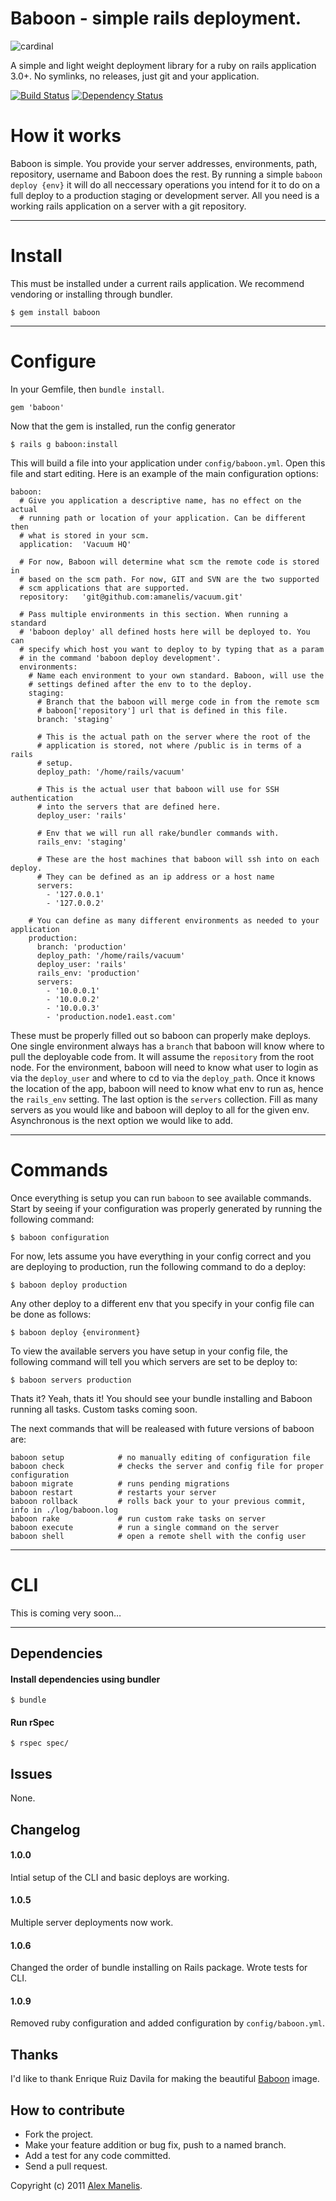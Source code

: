 # Baboon - simple rails deployment.
![cardinal](https://alexweb.s3.amazonaws.com/baboon.png)

A simple and light weight deployment library for a ruby on rails application 3.0+. No symlinks, no releases, just git and your application. 

[![Build Status](https://secure.travis-ci.org/amanelis/baboon.png)](http://travis-ci.org/amanelis/baboon)
[![Dependency Status](https://gemnasium.com/amanelis/baboon.png)](https://gemnasium.com/amanelis/baboon)


# How it works
Baboon is simple. You provide your server addresses, environments, path, repository, username and Baboon does the rest. By running a simple `baboon deploy {env}` it will do all neccessary operations you intend for it to do on a full deploy to a production staging or development server. All you need is a working rails application on a server with a git repository.

---
# Install
This must be installed under a current rails application. We recommend vendoring or installing through bundler.

	$ gem install baboon

---
# Configure

In your Gemfile, then `bundle install`.

	gem 'baboon'
	
Now that the gem is installed, run the config generator

	$ rails g baboon:install

This will build a file into your application under `config/baboon.yml`. Open this file and start editing. Here is an example of the main configuration options:

	baboon:
	  # Give you application a descriptive name, has no effect on the actual
	  # running path or location of your application. Can be different then
	  # what is stored in your scm.
	  application:  'Vacuum HQ'
	
	  # For now, Baboon will determine what scm the remote code is stored in
	  # based on the scm path. For now, GIT and SVN are the two supported 
	  # scm applications that are supported.
	  repository:   'git@github.com:amanelis/vacuum.git'
	
	  # Pass multiple environments in this section. When running a standard
	  # 'baboon deploy' all defined hosts here will be deployed to. You can
	  # specify which host you want to deploy to by typing that as a param
	  # in the command 'baboon deploy development'.
	  environments:
	    # Name each environment to your own standard. Baboon, will use the 
	    # settings defined after the env to to the deploy.
	    staging:
	      # Branch that the baboon will merge code in from the remote scm
	      # baboon['repository'] url that is defined in this file.
	      branch: 'staging'
	
	      # This is the actual path on the server where the root of the 
	      # application is stored, not where /public is in terms of a rails
	      # setup.
	      deploy_path: '/home/rails/vacuum'
	 
	      # This is the actual user that baboon will use for SSH authentication
	      # into the servers that are defined here. 
	      deploy_user: 'rails'
	
	      # Env that we will run all rake/bundler commands with.
	      rails_env: 'staging'
	
	      # These are the host machines that baboon will ssh into on each deploy.
	      # They can be defined as an ip address or a host name
	      servers:
	        - '127.0.0.1'
	        - '127.0.0.2'
	          
	    # You can define as many different environments as needed to your application
	    production:
	      branch: 'production'
	      deploy_path: '/home/rails/vacuum'
	      deploy_user: 'rails'
	      rails_env: 'production'
	      servers:
	        - '10.0.0.1'
	        - '10.0.0.2'
	        - '10.0.0.3'
	        - 'production.node1.east.com'
	
These must be properly filled out so baboon can properly make deploys. One single environment always has a `branch` that baboon will know where to pull the deployable code from. It will assume the `repository` from the root node. For the environment, baboon will need to know what user to login as via the `deploy_user` and where to cd to via the `deploy_path`. Once it knows the location of the app, baboon will need to know what env to run as, hence the `rails_env` setting. The last option is the `servers` collection. Fill as many servers as you would like and baboon will deploy to all for the given env. Asynchronous is the next option we would like to add.

---
# Commands
Once everything is setup you can run `baboon` to see available commands. Start by seeing if your configuration was properly generated by running the following command:

	$ baboon configuration
	
For now, lets assume you have everything in your config correct and you are deploying to production, run the following command to do a deploy:

	$ baboon deploy production
	
Any other deploy to a different env that you specify in your config file can be done as follows:

	$ baboon deploy {environment}
	
To view the available servers you have setup in your config file, the following command will tell you which servers are set to be deploy to:

	$ baboon servers production
	
Thats it? Yeah, thats it! You should see your bundle installing and Baboon running all tasks. Custom tasks coming soon.

The next commands that will be realeased with future versions of baboon are:


  	baboon setup    		# no manually editing of configuration file
	baboon check 		    # checks the server and config file for proper configuration
	baboon migrate 		  	# runs pending migrations
	baboon restart 		  	# restarts your server
	baboon rollback 	  	# rolls back your to your previous commit, info in ./log/baboon.log
	baboon rake 			# run custom rake tasks on server
	baboon execute 			# run a single command on the server
	baboon shell	 		# open a remote shell with the config user

---
# CLI

This is coming very soon…


---
## Dependencies
#### Install dependencies using bundler  
    $ bundle
  
#### Run rSpec  
    $ rspec spec/

## Issues
  None.

## Changelog
#### 1.0.0
Intial setup of the CLI and basic deploys are working.

#### 1.0.5
Multiple server deployments now work.

#### 1.0.6
Changed the order of bundle installing on Rails package. Wrote tests for CLI.

#### 1.0.9
Removed ruby configuration and added configuration by `config/baboon.yml`.

## Thanks
I'd like to thank Enrique Ruiz Davila for making the beautiful [Baboon](http://www.behance.net/davila) image. 

## How to contribute
 
* Fork the project.
* Make your feature addition or bug fix, push to a named branch.
* Add a test for any code committed.
* Send a pull request.

Copyright (c) 2011 [Alex Manelis](http://twitter.com/amanelis). 

